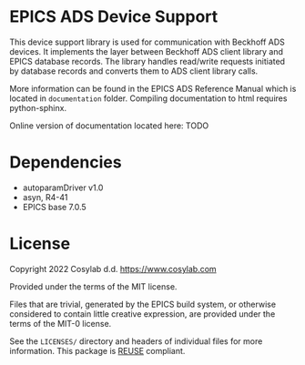 <!--
SPDX-FileCopyrightText: 2022 Cosylab d.d.

SPDX-License-Identifier: MIT
-->

# EPICS ADS Device Support

This device support library is used for communication with Beckhoff ADS devices.
It implements the layer between Beckhoff ADS client library and EPICS database
records. The library handles read/write requests initiated by database records
and converts them to ADS client library calls.

More information can be found in the EPICS ADS Reference Manual which is located
in `documentation` folder. Compiling documentation to html requires python-sphinx.

Online version of documentation located here: TODO

# Dependencies

- autoparamDriver v1.0
- asyn, R4-41
- EPICS base 7.0.5

# License

Copyright 2022 Cosylab d.d. https://www.cosylab.com

Provided under the terms of the MIT license.

Files that are trivial, generated by the EPICS build system, or otherwise
considered to contain little creative expression, are provided under the terms
of the MIT-0 license.

See the `LICENSES/` directory and headers of individual files for more
information. This package is [REUSE](https://reuse.software/) compliant.
